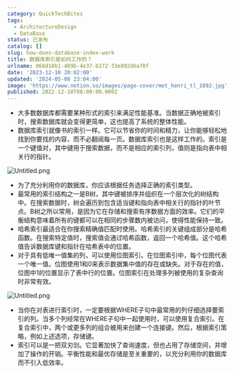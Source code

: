 ```yaml
---
category: QuickTechBites
tags:
  - ArchitectureDesign
  - DataBase
status: 已发布
catalog: []
slug: how-does-database-index-work
title: 数据库索引是如何工作的？
urlname: 068d18b1-489b-4e37-b172-33e892d6a70f
date: '2023-12-10 20:02:00'
updated: '2024-05-08 23:04:00'
image: 'https://www.notion.so/images/page-cover/met_henri_tl_1892.jpg'
published: 2022-12-10T08:00:00.000Z
---
```

- 大多数数据库都需要某种形式的索引来满足性能基准。当数据正确地被索引时，搜索数据库就会变得更简单，这也提高了系统的整体性能。
- 数据库索引就像书的索引一样。它可以节省你的时间和精力，让你能够轻松地找到你要找的内容，而不必翻阅每一页。数据库索引也是这样工作的。索引是一个键值对，其中键用于搜索数据，而不是相应的索引列，值则是指向表中相关行的指针。

![Untitled.png](https://prod-files-secure.s3.us-west-2.amazonaws.com/5d24fe63-e567-4804-86f9-9fdc62e13082/3e87f042-644d-48ab-9a58-227f3d930d71/Untitled.png?X-Amz-Algorithm=AWS4-HMAC-SHA256&X-Amz-Content-Sha256=UNSIGNED-PAYLOAD&X-Amz-Credential=ASIAZI2LB466WCRGFMH4%2F20250211%2Fus-west-2%2Fs3%2Faws4_request&X-Amz-Date=20250211T053734Z&X-Amz-Expires=3600&X-Amz-Security-Token=IQoJb3JpZ2luX2VjELX%2F%2F%2F%2F%2F%2F%2F%2F%2F%2FwEaCXVzLXdlc3QtMiJIMEYCIQDULWEiqzR7aB0mjQC%2BiC8EluMaxsgY%2FHM4wzRwb2wwBAIhAIP7B7T%2F7wNfkyjHlixYOzTm5ne3404mSOh0rhbasnH%2FKogECM7%2F%2F%2F%2F%2F%2F%2F%2F%2F%2FwEQABoMNjM3NDIzMTgzODA1Igzvn%2BBLgr7dokNdDFQq3AMJaGXFIz6VAu5XsMzfiUmmZcN2WWBmltnMM3W0iGZ5IkH8f%2FcZ3lzxHD2ROytqxqv2P3VqS8GsqMwKLHDJvnj3p2qs0dv6EXVtc%2BIDfzjiELgsJ02echj%2FQnJzzAMcehp6vk4%2FBXOY%2FiPCQffhoeYEiRRGzGoncKcPiOXZeonUwmOOS4CLwWkX0Z9PixADUeNdi824ataSgwdzpr76dyMJOPEEjeHRq2%2BEaaBuHDvEr7iiGNYGez9GSwNCDWhFZsRsgK8oeu4KsR7hisT1N88l4zayGjjRVRzd6PRtJ1jn5DCqBzcwtoQ4gyR3OdWqxNOvugn7JQs221dL1mjy%2BwzP6g2lk7xa2I1Ppay5Y9CWRIjwIDwsIB05a4YbZ3axXxLTo2piVFv1CIB6fJ4119t9qxbkBOPae8FLH7NdU1z39ORgMVd%2Fwt9PH4TctNQnQy45ZfbpQQXWMP0rJsiZz5TzqDPowYCy3ETGo2pLJCiMG83hp5DIXmdxxWkRO9adDOl8r2NMpdUsFeoIOdnKMOvk0IU1m4nFK5W7a9DAWRSJSI%2FAUKXZqWhfp941CTRL1EjlkMF3H%2Bp9gt90uKEY0Xr4zCNf%2F570C6StCcrqy%2Fjlpycq2eL8UPnFnM6hkTD2q6u9BjqkAdBMqTAm9RV4Wf8q7TY78d9h8pX4b0iBabO3wDWhr5%2FCQGYZyS16Lnx16PtRU1nUacgd7OlBtNZefldU6PHQhwDeFIfQxF8rujAvIRbUpskyuz07uRNcBuP3%2BIWHmOCUpDGdu2giIGXkANUHDpullsqNX15DxfGaL1husKCqu8We%2BOOye4gL1eRSXHMLGwyUWFGBGOA6EDDLy2gaBzr33d7GcMVT&X-Amz-Signature=76924f1f18c5dbf198029a6c7431e576c0df4d378a42b9991d76c6f85dc93e23&X-Amz-SignedHeaders=host&x-id=GetObject)

- 为了充分利用你的数据库，你应该根据任务选择正确的索引类型。
- 最常用的索引结构之一是B树，其中键被排序并组织在一个层次化的树结构中。在搜索数据时，树会遍历到包含适当键和指向表中相关行的指针的叶节点。B树之所以常用，是因为它在存储和搜索有序数据方面的效率。它们的平衡结构意味着所有的键都可以在相同的步骤数内被访问，使得性能保持一致。
- 哈希索引最适合在你搜索精确值匹配时使用。哈希索引的关键组成部分是哈希函数。在搜索特定值时，搜索值会通过哈希函数，返回一个哈希值。这个哈希值告诉数据库键和指针在哈希表中的位置。
- 对于具有低唯一值集的列，可以使用位图索引。在位图索引中，每个位图代表一个唯一值。位图使用1和0来表示数据集中值的存在或缺失。对于存在的值，位图中1的位置显示了表中行的位置。位图索引在处理多列被使用的复杂查询时非常有效。

![Untitled.png](https://prod-files-secure.s3.us-west-2.amazonaws.com/5d24fe63-e567-4804-86f9-9fdc62e13082/25e88b4a-737d-484e-85cc-b7fe2444aa3c/Untitled.png?X-Amz-Algorithm=AWS4-HMAC-SHA256&X-Amz-Content-Sha256=UNSIGNED-PAYLOAD&X-Amz-Credential=ASIAZI2LB466WCRGFMH4%2F20250211%2Fus-west-2%2Fs3%2Faws4_request&X-Amz-Date=20250211T053734Z&X-Amz-Expires=3600&X-Amz-Security-Token=IQoJb3JpZ2luX2VjELX%2F%2F%2F%2F%2F%2F%2F%2F%2F%2FwEaCXVzLXdlc3QtMiJIMEYCIQDULWEiqzR7aB0mjQC%2BiC8EluMaxsgY%2FHM4wzRwb2wwBAIhAIP7B7T%2F7wNfkyjHlixYOzTm5ne3404mSOh0rhbasnH%2FKogECM7%2F%2F%2F%2F%2F%2F%2F%2F%2F%2FwEQABoMNjM3NDIzMTgzODA1Igzvn%2BBLgr7dokNdDFQq3AMJaGXFIz6VAu5XsMzfiUmmZcN2WWBmltnMM3W0iGZ5IkH8f%2FcZ3lzxHD2ROytqxqv2P3VqS8GsqMwKLHDJvnj3p2qs0dv6EXVtc%2BIDfzjiELgsJ02echj%2FQnJzzAMcehp6vk4%2FBXOY%2FiPCQffhoeYEiRRGzGoncKcPiOXZeonUwmOOS4CLwWkX0Z9PixADUeNdi824ataSgwdzpr76dyMJOPEEjeHRq2%2BEaaBuHDvEr7iiGNYGez9GSwNCDWhFZsRsgK8oeu4KsR7hisT1N88l4zayGjjRVRzd6PRtJ1jn5DCqBzcwtoQ4gyR3OdWqxNOvugn7JQs221dL1mjy%2BwzP6g2lk7xa2I1Ppay5Y9CWRIjwIDwsIB05a4YbZ3axXxLTo2piVFv1CIB6fJ4119t9qxbkBOPae8FLH7NdU1z39ORgMVd%2Fwt9PH4TctNQnQy45ZfbpQQXWMP0rJsiZz5TzqDPowYCy3ETGo2pLJCiMG83hp5DIXmdxxWkRO9adDOl8r2NMpdUsFeoIOdnKMOvk0IU1m4nFK5W7a9DAWRSJSI%2FAUKXZqWhfp941CTRL1EjlkMF3H%2Bp9gt90uKEY0Xr4zCNf%2F570C6StCcrqy%2Fjlpycq2eL8UPnFnM6hkTD2q6u9BjqkAdBMqTAm9RV4Wf8q7TY78d9h8pX4b0iBabO3wDWhr5%2FCQGYZyS16Lnx16PtRU1nUacgd7OlBtNZefldU6PHQhwDeFIfQxF8rujAvIRbUpskyuz07uRNcBuP3%2BIWHmOCUpDGdu2giIGXkANUHDpullsqNX15DxfGaL1husKCqu8We%2BOOye4gL1eRSXHMLGwyUWFGBGOA6EDDLy2gaBzr33d7GcMVT&X-Amz-Signature=876d2c999f54794c08d0218bf6628275d798ea46a1f550045cfb454862ba44fa&X-Amz-SignedHeaders=host&x-id=GetObject)

- 当你在对表进行索引时，一定要根据WHERE子句中最常用的列仔细选择要索引的列。当多个列经常在WHERE子句中一起使用时，可以使用复合索引。在复合索引中，两个或更多列的组合被用来创建一个连接键。然后，根据索引策略，例如上述选项，存储键。
- 索引可以是一把双刃剑。它显著加快了查询速度，但也占用了存储空间，并增加了操作的开销。平衡性能和最优存储是至关重要的，以充分利用你的数据库而不引入低效率。
